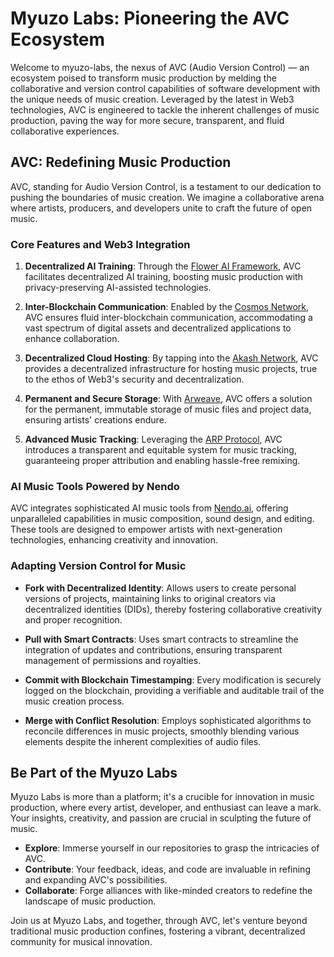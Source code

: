 # Myuzo Labs: Pioneering the AVC Ecosystem

Welcome to myuzo-labs, the nexus of AVC (Audio Version Control) — an ecosystem poised to transform music production by melding the collaborative and version control capabilities of software development with the unique needs of music creation. Leveraged by the latest in Web3 technologies, AVC is engineered to tackle the inherent challenges of music production, paving the way for more secure, transparent, and fluid collaborative experiences.

## AVC: Redefining Music Production

AVC, standing for Audio Version Control, is a testament to our dedication to pushing the boundaries of music creation. We imagine a collaborative arena where artists, producers, and developers unite to craft the future of open music.

### Core Features and Web3 Integration

1. **Decentralized AI Training**: Through the [Flower AI Framework](https://flower.ai/docs/framework/index.html), AVC facilitates decentralized AI training, boosting music production with privacy-preserving AI-assisted technologies.

2. **Inter-Blockchain Communication**: Enabled by the [Cosmos Network](https://cosmos.network/), AVC ensures fluid inter-blockchain communication, accommodating a vast spectrum of digital assets and decentralized applications to enhance collaboration.

3. **Decentralized Cloud Hosting**: By tapping into the [Akash Network](https://akash.network/), AVC provides a decentralized infrastructure for hosting music projects, true to the ethos of Web3's security and decentralization.

4. **Permanent and Secure Storage**: With [Arweave](https://cookbook.arweave.dev/), AVC offers a solution for the permanent, immutable storage of music files and project data, ensuring artists' creations endure.

5. **Advanced Music Tracking**: Leveraging the [ARP Protocol](https://docs.arpeggi.io/faq/build-on-arpeggi#what-is-the-audio-registry-protocol-arp), AVC introduces a transparent and equitable system for music tracking, guaranteeing proper attribution and enabling hassle-free remixing.

### AI Music Tools Powered by Nendo

AVC integrates sophisticated AI music tools from [Nendo.ai](https://nendo.ai), offering unparalleled capabilities in music composition, sound design, and editing. These tools are designed to empower artists with next-generation technologies, enhancing creativity and innovation.

### Adapting Version Control for Music

- **Fork with Decentralized Identity**: Allows users to create personal versions of projects, maintaining links to original creators via decentralized identities (DIDs), thereby fostering collaborative creativity and proper recognition.

- **Pull with Smart Contracts**: Uses smart contracts to streamline the integration of updates and contributions, ensuring transparent management of permissions and royalties.

- **Commit with Blockchain Timestamping**: Every modification is securely logged on the blockchain, providing a verifiable and auditable trail of the music creation process.

- **Merge with Conflict Resolution**: Employs sophisticated algorithms to reconcile differences in music projects, smoothly blending various elements despite the inherent complexities of audio files.

## Be Part of the Myuzo Labs 

Myuzo Labs is more than a platform; it's a crucible for innovation in music production, where every artist, developer, and enthusiast can leave a mark. Your insights, creativity, and passion are crucial in sculpting the future of music.

- **Explore**: Immerse yourself in our repositories to grasp the intricacies of AVC.
- **Contribute**: Your feedback, ideas, and code are invaluable in refining and expanding AVC's possibilities.
- **Collaborate**: Forge alliances with like-minded creators to redefine the landscape of music production.

Join us at Myuzo Labs, and together, through AVC, let's venture beyond traditional music production confines, fostering a vibrant, decentralized community for musical innovation.
